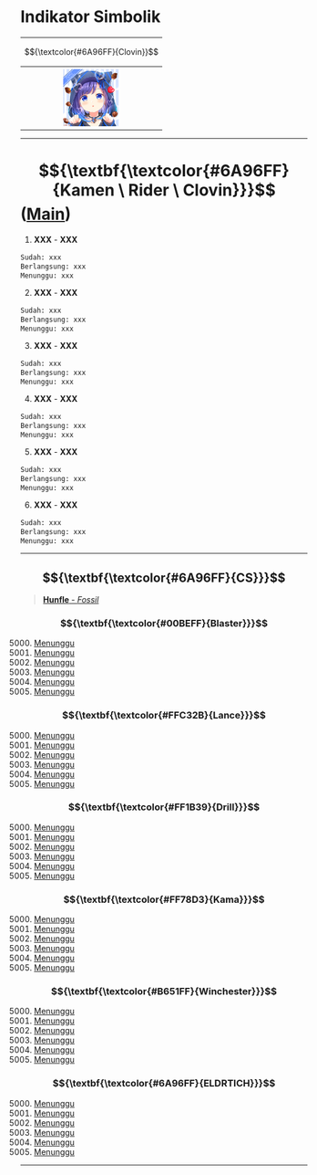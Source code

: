 # Indikator Simbolik
<div align="center">
<table style="margin-left: auto; margin-right: auto;"><tr>
  <td><p align="center">
    $${\textcolor{#6A96FF}{Clovin}}$$
  </p></td></tr><tr><th>
    <img src="https://github.com/Minecube1510/s4mpl3_m3m0ry/blob/main/B1-Main_Images_Storage/B1.001-BTC_Symbols/ff06_CloTriEld.png", width="100">
  </th></tr>
</table>
</div>

---
# $${\textbf{\textcolor{#6A96FF}{Kamen \ Rider \ Clovin}}}$$ ([Main](https://github.com/Minecube1510/s4mpl3_m3m0ry/tree/main/A1-Main_Samples_Abouts/a96_BZ_006Fx-KR_Clovin))

1. **XXX** - **XXX**
```
Sudah: xxx
Berlangsung: xxx
Menunggu: xxx
```
2. **XXX** - **XXX**
```
Sudah: xxx
Berlangsung: xxx
Menunggu: xxx
```
3. **XXX** - **XXX**
```
Sudah: xxx
Berlangsung: xxx
Menunggu: xxx
```
4. **XXX** - **XXX**
```
Sudah: xxx
Berlangsung: xxx
Menunggu: xxx
```
5. **XXX** - **XXX**
```
Sudah: xxx
Berlangsung: xxx
Menunggu: xxx
```
6. **XXX** - **XXX**
```
Sudah: xxx
Berlangsung: xxx
Menunggu: xxx
```

---
## $${\textbf{\textcolor{#6A96FF}{CS}}}$$
> [**Hunfle** - *Fossil*](CS)

### $${\textbf{\textcolor{#00BEFF}{Blaster}}}$$
5000. [Menunggu](CS)
5000. [Menunggu](CS)
5000. [Menunggu](CS)
5000. [Menunggu](CS)
5000. [Menunggu](CS)
5000. [Menunggu](CS)

### $${\textbf{\textcolor{#FFC32B}{Lance}}}$$
5000. [Menunggu](CS)
5000. [Menunggu](CS)
5000. [Menunggu](CS)
5000. [Menunggu](CS)
5000. [Menunggu](CS)
5000. [Menunggu](CS)

### $${\textbf{\textcolor{#FF1B39}{Drill}}}$$
5000. [Menunggu](CS)
5000. [Menunggu](CS)
5000. [Menunggu](CS)
5000. [Menunggu](CS)
5000. [Menunggu](CS)
5000. [Menunggu](CS)

### $${\textbf{\textcolor{#FF78D3}{Kama}}}$$
5000. [Menunggu](CS)
5000. [Menunggu](CS)
5000. [Menunggu](CS)
5000. [Menunggu](CS)
5000. [Menunggu](CS)
5000. [Menunggu](CS)

### $${\textbf{\textcolor{#B651FF}{Winchester}}}$$
5000. [Menunggu](CS)
5000. [Menunggu](CS)
5000. [Menunggu](CS)
5000. [Menunggu](CS)
5000. [Menunggu](CS)
5000. [Menunggu](CS)

### $${\textbf{\textcolor{#6A96FF}{ELDRTICH}}}$$
5000. [Menunggu](CS)
5000. [Menunggu](CS)
5000. [Menunggu](CS)
5000. [Menunggu](CS)
5000. [Menunggu](CS)
5000. [Menunggu](CS)
---
